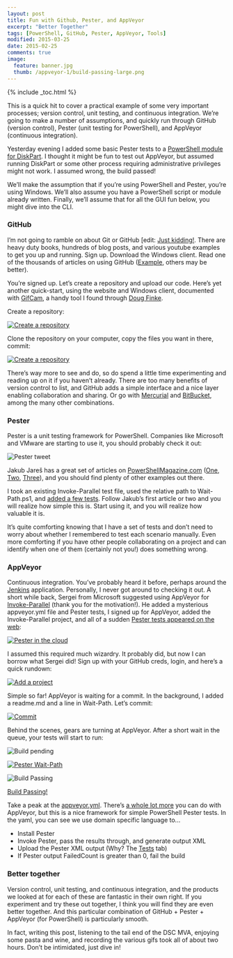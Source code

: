 ```yaml
---
layout: post
title: Fun with Github, Pester, and AppVeyor
excerpt: "Better Together"
tags: [PowerShell, GitHub, Pester, AppVeyor, Tools]
modified: 2015-03-25
date: 2015-02-25
comments: true
image:
  feature: banner.jpg
  thumb: /appveyor-1/build-passing-large.png
---
```

{% include _toc.html %}

This is a quick hit to cover a practical example of some very important processes; version control, unit testing, and continuous integration. We’re going to make a number of assumptions, and quickly run through GitHub (version control), Pester (unit testing for PowerShell), and AppVeyor (continuous integration).

Yesterday evening I added some basic Pester tests to a [PowerShell module for DiskPart](https://github.com/RamblingCookieMonster/PSDiskPart). I thought it might be fun to test out AppVeyor, but assumed running DiskPart or some other process requiring administrative privileges might not work. I assumed wrong, the build passed!

We’ll make the assumption that if you’re using PowerShell and Pester, you’re using Windows. We’ll also assume you have a PowerShell script or module already written. Finally, we’ll assume that for all the GUI fun below, you might dive into the CLI.

### GitHub

I’m not going to ramble on about Git or GitHub [edit: [Just kidding!](http://ramblingcookiemonster.github.io/GitHub-For-PowerShell-Projects/). There are heavy duty books, hundreds of blog posts, and various youtube examples to get you up and running. Sign up. Download the Windows client. Read one of the thousands of articles on using GitHub ([Example](http://readwrite.com/2013/09/30/understanding-github-a-journey-for-beginners-part-1), others may be better).

You’re signed up. Let’s create a repository and upload our code.  Here’s yet another quick-start, using the website and Windows client, documented with [GifCam](http://blog.bahraniapps.com/gifcam/), a handy tool I found through [Doug Finke](http://www.dougfinke.com/blog/).

Create a repository:

[![Create a repository](/images/appveyor-1/createrepository_thumb.gif)](/images/appveyor-1/createrepository.gif)

Clone the repository on your computer, copy the files you want in there, commit:

[![Create a repository](/images/appveyor-1/clonerepository_thumb.gif)](/images/appveyor-1/clonerepository.gif)

There’s way more to see and do, so do spend a little time experimenting and reading up on it if you haven’t already. There are too many benefits of version control to list, and GitHub adds a simple interface and a nice layer enabling collaboration and sharing. Or go with [Mercurial](http://hginit.com/) and [BitBucket](https://bitbucket.org/), among the many other combinations.

### Pester

Pester is a unit testing framework for PowerShell. Companies like Microsoft and VMware are starting to use it, you should probably check it out:

![Pester tweet](/images/appveyor-1/pester-twitter.png)

Jakub Jareš has a great set of articles on [PowerShellMagazine.com](http://www.powershellmagazine.com/) ([One](http://www.powershellmagazine.com/2014/03/12/get-started-with-pester-powershell-unit-testing-framework/), [Two](http://www.powershellmagazine.com/2014/03/27/testing-your-powershell-scripts-with-pester-assertions-and-more/), [Three](http://www.powershellmagazine.com/2014/09/30/pester-mock-and-testdrive/)), and you should find plenty of other examples out there.

I took an existing Invoke-Parallel test file, used the relative path to Wait-Path.ps1, and [added a few tests](https://github.com/RamblingCookieMonster/Wait-Path/blob/master/Tests/Wait-Path.Tests.ps1). Follow Jakub’s first article or two and you will realize how simple this is. Start using it, and you will realize how valuable it is.

It’s quite comforting knowing that I have a set of tests and don’t need to worry about whether I remembered to test each scenario manually. Even more comforting if you have other people collaborating on a project and can identify when one of them (certainly not you!) does something wrong.

### AppVeyor

Continuous integration. You’ve probably heard it before, perhaps around the [Jenkins](http://jenkins-ci.org/) application. Personally, I never got around to checking it out. A short while back, Sergei from Microsoft suggested using AppVeyor for [Invoke-Parallel](https://github.com/RamblingCookieMonster/Invoke-Parallel) (thank you for the motivation!). He added a mysterious appveyor.yml file and Pester tests, I signed up for AppVeyor, added the Invoke-Parallel project, and all of a sudden [Pester tests appeared on the web](https://ci.appveyor.com/project/RamblingCookieMonster/invoke-parallel/branch/master):

[![Pester in the cloud](/images/appveyor-1/pester-test_thumb.png)](/images/appveyor-1/pester-test.png)

I assumed this required much wizardry. It probably did, but now I can borrow what Sergei did! Sign up with your GitHub creds, login, and here’s a quick rundown:

[![Add a project](/images/appveyor-1/addproject_thumb.gif)](/images/appveyor-1/addproject.gif)

Simple so far! AppVeyor is waiting for a commit. In the background, I added a readme.md and a line in Wait-Path. Let’s commit:

[![Commit](/images/appveyor-1/commit_thumb.gif)](/images/appveyor-1/commit.gif)

Behind the scenes, gears are turning at AppVeyor. After a short wait in the queue, your tests will start to run:

![Build pending](/images/appveyor-1/build-pending.png)

[![Pester Wait-Path](/images/appveyor-1/pester-wait-path_thumb.png)](/images/appveyor-1/pester-wait-path.png)

![Build Passing](/images/appveyor-1/build-passing.png)

[Build Passing!](https://ci.appveyor.com/project/RamblingCookieMonster/wait-path)

Take a peak at the [appveyor.yml](https://github.com/RamblingCookieMonster/Wait-Path/blob/master/appveyor.yml). There’s [a whole lot more](http://www.appveyor.com/docs/appveyor-yml) you can do with AppVeyor, but this is a nice framework for simple PowerShell Pester tests. In the yaml, you can see we use domain specific language to...

* Install Pester
* Invoke Pester, pass the results through, and generate output XML
* Upload the Pester XML output (Why? The [Tests](https://ci.appveyor.com/project/RamblingCookieMonster/wait-path/build/tests) tab)
* If Pester output FailedCount is greater than 0, fail the build

### Better together

Version control, unit testing, and continuous integration, and the products we looked at for each of these are fantastic in their own right. If you experiment and try these out together, I think you will find they are even better together. And this particular combination of GitHub + Pester + AppVeyor (for PowerShell) is particularly smooth.

In fact, writing this post, listening to the tail end of the DSC MVA, enjoying some pasta and wine, and recording the various gifs took all of about two hours. Don’t be intimidated, just dive in!